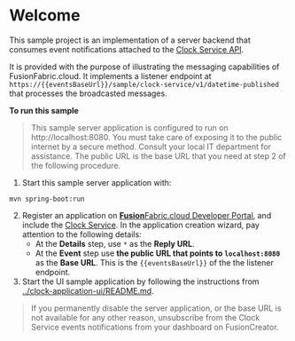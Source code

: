 # Welcome

This sample project is an implementation of a server backend that consumes event notifications attached to the [Clock Service API](https://developer.fusionfabric.cloud/api/clock-v1-5ce28ddc-dbbc-11e9-9d36-2a2ae2dbcce4/docs). 

It is provided with the purpose of illustrating the messaging capabilities of FusionFabric.cloud. It implements a listener endpoint at `https://{{eventsBaseUrl}}/sample/clock-service/v1/datetime-published` that processes the broadcasted messages.


**To run this sample**

> This sample server application is configured to run on http://localhost:8080. You must take care of exposing it to the public internet by a secure method. Consult your local IT department for assistance. The public URL is the base URL that you need at step 2 of the following procedure.


1. Start this sample server application with:

```
mvn spring-boot:run
```

2. Register an application on [**Fusion**Fabric.cloud Developer Portal](https://developer.fusionfabric.cloud), and include the [Clock Service](https://developer.fusionfabric.cloud/docs?workspace=FusionCreator%20Developer%20Portal&board=API%20Docs&api=clock-v1-5ce28ddc-dbbc-11e9-9d36-2a2ae2dbcce4).  In the application creation wizard, pay attention to the following details:
   + At the **Details** step, use `*` as the **Reply URL**.
   + At  the **Event** step use **the public URL that points to `localhost:8080`** as the **Base URL**. This is the `{{eventsBaseUrl}}` of the the listener endpoint.
3. Start the UI sample application by following the instructions from [../clock-application-ui/README.md](../clock-application-ui/README.md). 

> If you permanently disable the server application, or the base URL is not available for any other reason, unsubscribe from the Clock Service events notifications from your dashboard on FusionCreator.